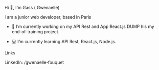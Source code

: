 Hi 👋, I'm Gass ( Gwenaelle)

I am a junior web developer, based in Paris

- 📁 I’m currently working on my API Rest and App React.js DUMP his my end-of-training project.

- 💻 I’m currently learning API Rest, React.js, Node.js.



Links

LinkedIn: /gwenaelle-fouquet


<!--
**Gass-Dev/Gass-Dev** is a ✨ _special_ ✨ repository because its `README.md` (this file) appears on your GitHub profile.
